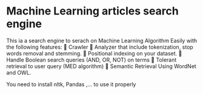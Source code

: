 # Machine Learning articles search engine
This ia a search engine to serach on Machine Learning Algorithm Easily
with the following features: 
 Crawler
 Analyzer that include tokenization, stop words removal and stemming.
 Positional indexing on your dataset.
 Handle Boolean search queries (AND, OR, NOT) on terms
 Tolerant retrieval to user query (MED algorithm)
 Semantic Retrieval Using WordNet and OWL.

You need to install nltk, Pandas ,... to use it properly 
